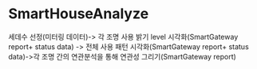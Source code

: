 # SmartHouseAnalyze
 세데수 선정(미터링 데이터)-> 각 조명 사용 밝기 level 시각화(SmartGateway report+ status data) -> 전체 사용 패턴 시각화(SmartGateway report+ status data)->각 조명 간의 연관분석을 통해 연관성 그리기(SmartGateway report)
